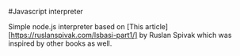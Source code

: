 #Javascript interpreter

Simple node.js interpreter based on [This article][https://ruslanspivak.com/lsbasi-part1/] by Ruslan Spivak which was inspired by other books as well.

